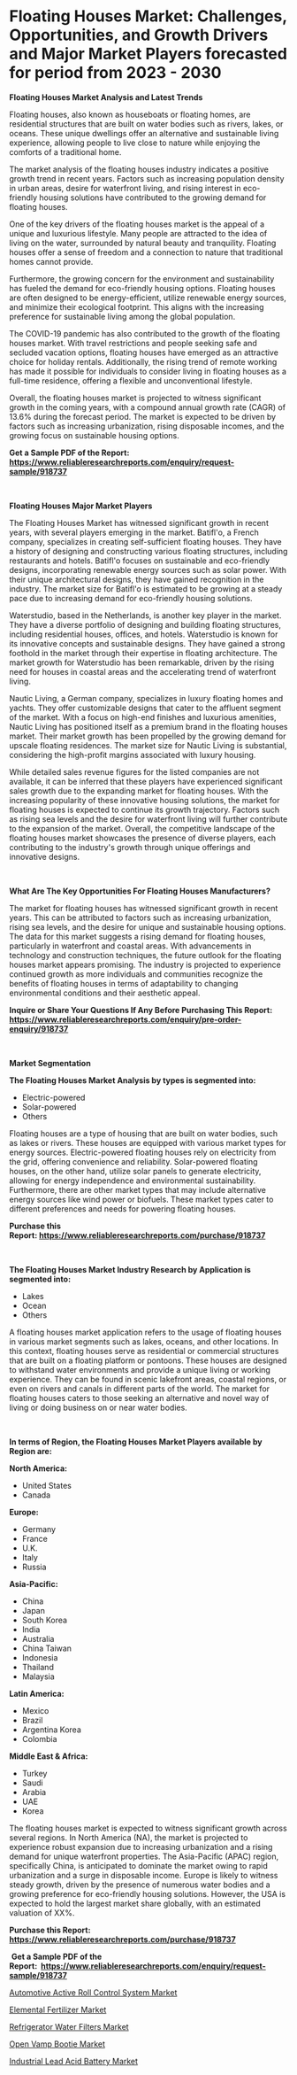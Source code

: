 <p><h1>Floating Houses Market: Challenges, Opportunities, and Growth Drivers and Major Market Players forecasted for period from 2023 - 2030</h1></p><p><strong>Floating Houses Market Analysis and Latest Trends</strong></p>
<p><p>Floating houses, also known as houseboats or floating homes, are residential structures that are built on water bodies such as rivers, lakes, or oceans. These unique dwellings offer an alternative and sustainable living experience, allowing people to live close to nature while enjoying the comforts of a traditional home.</p><p>The market analysis of the floating houses industry indicates a positive growth trend in recent years. Factors such as increasing population density in urban areas, desire for waterfront living, and rising interest in eco-friendly housing solutions have contributed to the growing demand for floating houses.</p><p>One of the key drivers of the floating houses market is the appeal of a unique and luxurious lifestyle. Many people are attracted to the idea of living on the water, surrounded by natural beauty and tranquility. Floating houses offer a sense of freedom and a connection to nature that traditional homes cannot provide.</p><p>Furthermore, the growing concern for the environment and sustainability has fueled the demand for eco-friendly housing options. Floating houses are often designed to be energy-efficient, utilize renewable energy sources, and minimize their ecological footprint. This aligns with the increasing preference for sustainable living among the global population.</p><p>The COVID-19 pandemic has also contributed to the growth of the floating houses market. With travel restrictions and people seeking safe and secluded vacation options, floating houses have emerged as an attractive choice for holiday rentals. Additionally, the rising trend of remote working has made it possible for individuals to consider living in floating houses as a full-time residence, offering a flexible and unconventional lifestyle.</p><p>Overall, the floating houses market is projected to witness significant growth in the coming years, with a compound annual growth rate (CAGR) of 13.6% during the forecast period. The market is expected to be driven by factors such as increasing urbanization, rising disposable incomes, and the growing focus on sustainable housing options.</p></p>
<p><strong>Get a Sample PDF of the Report:&nbsp; <a href="https://www.reliableresearchreports.com/enquiry/request-sample/918737">https://www.reliableresearchreports.com/enquiry/request-sample/918737</a></strong></p>
<p>&nbsp;</p>
<p><strong>Floating Houses Major Market Players</strong></p>
<p><p>The Floating Houses Market has witnessed significant growth in recent years, with several players emerging in the market. Batifl'o, a French company, specializes in creating self-sufficient floating houses. They have a history of designing and constructing various floating structures, including restaurants and hotels. Batifl'o focuses on sustainable and eco-friendly designs, incorporating renewable energy sources such as solar power. With their unique architectural designs, they have gained recognition in the industry. The market size for Batifl'o is estimated to be growing at a steady pace due to increasing demand for eco-friendly housing solutions.</p><p>Waterstudio, based in the Netherlands, is another key player in the market. They have a diverse portfolio of designing and building floating structures, including residential houses, offices, and hotels. Waterstudio is known for its innovative concepts and sustainable designs. They have gained a strong foothold in the market through their expertise in floating architecture. The market growth for Waterstudio has been remarkable, driven by the rising need for houses in coastal areas and the accelerating trend of waterfront living.</p><p>Nautic Living, a German company, specializes in luxury floating homes and yachts. They offer customizable designs that cater to the affluent segment of the market. With a focus on high-end finishes and luxurious amenities, Nautic Living has positioned itself as a premium brand in the floating houses market. Their market growth has been propelled by the growing demand for upscale floating residences. The market size for Nautic Living is substantial, considering the high-profit margins associated with luxury housing.</p><p>While detailed sales revenue figures for the listed companies are not available, it can be inferred that these players have experienced significant sales growth due to the expanding market for floating houses. With the increasing popularity of these innovative housing solutions, the market for floating houses is expected to continue its growth trajectory. Factors such as rising sea levels and the desire for waterfront living will further contribute to the expansion of the market. Overall, the competitive landscape of the floating houses market showcases the presence of diverse players, each contributing to the industry's growth through unique offerings and innovative designs.</p></p>
<p>&nbsp;</p>
<p><strong>What Are The Key Opportunities For Floating Houses Manufacturers?</strong></p>
<p><p>The market for floating houses has witnessed significant growth in recent years. This can be attributed to factors such as increasing urbanization, rising sea levels, and the desire for unique and sustainable housing options. The data for this market suggests a rising demand for floating houses, particularly in waterfront and coastal areas. With advancements in technology and construction techniques, the future outlook for the floating houses market appears promising. The industry is projected to experience continued growth as more individuals and communities recognize the benefits of floating houses in terms of adaptability to changing environmental conditions and their aesthetic appeal.</p></p>
<p><strong>Inquire or Share Your Questions If Any Before Purchasing This Report: <a href="https://www.reliableresearchreports.com/enquiry/pre-order-enquiry/918737">https://www.reliableresearchreports.com/enquiry/pre-order-enquiry/918737</a></strong></p>
<p>&nbsp;</p>
<p><strong>Market Segmentation</strong></p>
<p><strong>The Floating Houses Market Analysis by types is segmented into:</strong></p>
<p><ul><li>Electric-powered</li><li>Solar-powered</li><li>Others</li></ul></p>
<p><p>Floating houses are a type of housing that are built on water bodies, such as lakes or rivers. These houses are equipped with various market types for energy sources. Electric-powered floating houses rely on electricity from the grid, offering convenience and reliability. Solar-powered floating houses, on the other hand, utilize solar panels to generate electricity, allowing for energy independence and environmental sustainability. Furthermore, there are other market types that may include alternative energy sources like wind power or biofuels. These market types cater to different preferences and needs for powering floating houses.</p></p>
<p><strong>Purchase this Report:&nbsp;<a href="https://www.reliableresearchreports.com/purchase/918737">https://www.reliableresearchreports.com/purchase/918737</a></strong></p>
<p>&nbsp;</p>
<p><strong>The Floating Houses Market Industry Research by Application is segmented into:</strong></p>
<p><ul><li>Lakes</li><li>Ocean</li><li>Others</li></ul></p>
<p><p>A floating houses market application refers to the usage of floating houses in various market segments such as lakes, oceans, and other locations. In this context, floating houses serve as residential or commercial structures that are built on a floating platform or pontoons. These houses are designed to withstand water environments and provide a unique living or working experience. They can be found in scenic lakefront areas, coastal regions, or even on rivers and canals in different parts of the world. The market for floating houses caters to those seeking an alternative and novel way of living or doing business on or near water bodies.</p></p>
<p>&nbsp;</p>
<p><strong>In terms of Region, the Floating Houses Market Players available by Region are:</strong></p>
<p>
    <p> <strong> North America: </strong>
        <ul>
            <li>United States</li>
            <li>Canada</li>
        </ul>
        </p> 
    <p> <strong> Europe: </strong>
        <ul>
            <li>Germany</li>
            <li>France</li>
            <li>U.K.</li>
            <li>Italy</li>
            <li>Russia</li>
        </ul>
        </p> 
    <p> <strong> Asia-Pacific: </strong>
        <ul>
            <li>China</li>
            <li>Japan</li>
            <li>South Korea</li>
            <li>India</li>
            <li>Australia</li>
            <li>China Taiwan</li>
            <li>Indonesia</li>
            <li>Thailand</li>
            <li>Malaysia</li>
        </ul>
        </p> 
    <p> <strong> Latin America: </strong>
        <ul>
            <li>Mexico</li>
            <li>Brazil</li>
            <li>Argentina Korea</li>
            <li>Colombia</li>
        </ul>
        </p> 
    <p> <strong> Middle East & Africa: </strong>
        <ul>
            <li>Turkey</li>
            <li>Saudi</li>
            <li>Arabia</li>
            <li>UAE</li>
            <li>Korea</li>
        </ul>
    </p>
    </p>
<p><p>The floating houses market is expected to witness significant growth across several regions. In North America (NA), the market is projected to experience robust expansion due to increasing urbanization and a rising demand for unique waterfront properties. The Asia-Pacific (APAC) region, specifically China, is anticipated to dominate the market owing to rapid urbanization and a surge in disposable income. Europe is likely to witness steady growth, driven by the presence of numerous water bodies and a growing preference for eco-friendly housing solutions. However, the USA is expected to hold the largest market share globally, with an estimated valuation of XX%.</p></p>
<p><strong>Purchase this Report: <a href="https://www.reliableresearchreports.com/purchase/918737">https://www.reliableresearchreports.com/purchase/918737</a></strong></p>
<p>&nbsp;<strong>Get a Sample PDF of the Report:&nbsp;&nbsp;<a href="https://www.reliableresearchreports.com/enquiry/request-sample/918737">https://www.reliableresearchreports.com/enquiry/request-sample/918737</a></strong></p>
<p><strong></strong></p>
<p><p><a href="https://issuu.com/reportprime-2/docs/automotive-active-roll-control-system-market-size-?fr=xKAE9_zU1NQ">Automotive Active Roll Control System Market</a></p><p><a href="https://www.linkedin.com/pulse/elemental-fertilizer-market-size-2023-2030-global-industrial-0bfoe/">Elemental Fertilizer Market</a></p><p><a href="https://www.reportprime.com/refrigerator-water-filters-r840">Refrigerator Water Filters Market</a></p><p><a href="https://www.reportprime.com/open-vamp-bootie-r2916">Open Vamp Bootie Market</a></p><p><a href="https://medium.com/@josueherzog/industrial-lead-acid-battery-market-size-growth-forecast-2023-2030-db4d858e8b1d">Industrial Lead Acid Battery Market</a></p></p>